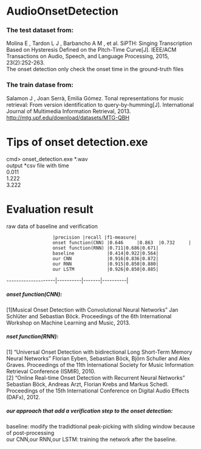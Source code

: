 # AudioOnsetDetection

### The test dataset from:
Molina E , Tardon L J , Barbancho A M , et al. SiPTH: Singing Transcription Based on Hysteresis Defined on the Pitch-Time Curve[J]. IEEE/ACM Transactions on Audio, Speech, and Language Processing, 2015, 23(2):252-263.  
The onset detection only check the onset time in the ground-truth files  
### The train datase from:
Salamon J , Joan Serrà, Emilia Gómez. Tonal representations for music retrieval: From version identification to query-by-humming[J]. International Journal of Multimedia Information Retrieval, 2013.  
http://mtg.upf.edu/download/datasets/MTG-QBH

# Tips of onset detection.exe
cmd> onset_detection.exe *.wav  
output *csv file with time  
0.011  
1.222  
3.222


# Evaluation result
raw data of baseline and verification


                    
                     |precision |recall |f1-measure| 
                     onset function(CNN) |0.646     |0.863  |0.732     |  
                     onset function(RNN) |0.711|0.686|0.671|
                     baseline            |0.414|0.922|0.564|
                     our CNN             |0.916|0.836|0.872|
                     our RNN             |0.915|0.850|0.880|
                     our LSTM            |0.926|0.850|0.885|
--------------------|----------|-------|----------|


##### onset function(CNN):  
[1]Musical Onset Detection with Convolutional Neural Networks” Jan Schlüter and Sebastian Böck. Proceedings of the 6th International Workshop on Machine Learning and Music, 2013.
##### nset function(RNN):  
[1]	“Universal Onset Detection with bidirectional Long Short-Term Memory Neural Networks” Florian Eyben, Sebastian Böck, Björn Schuller and Alex Graves. Proceedings of the 11th International Society for Music Information Retrieval Conference (ISMIR), 2010.  
[2]	“Online Real-time Onset Detection with Recurrent Neural Networks” Sebastian Böck, Andreas Arzt, Florian Krebs and Markus Schedl. Proceedings of the 15th International Conference on Digital Audio Effects (DAFx), 2012.  
##### our approach that add a verification step to the onset detection:  
baseline: modify the tradidtional peak-picking with sliding window because of post-processing  
our CNN,our RNN,our LSTM: training the network after the baseline. 
